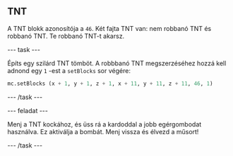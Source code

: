## TNT

A TNT blokk azonosítója a `46`. Két fajta TNT van: nem robbanó TNT és robbanó TNT. Te robbanó TNT-t akarsz.

\--- task \---

Építs egy szilárd TNT tömböt. A robbbanó TNT megszerzéséhez hozzá kell adnond egy `1` -est a `setBlocks` sor végére:

```python
mc.setBlocks (x + 1, y + 1, z + 1, x + 11, y + 11, z + 11, 46, 1)
```

\--- /task \---

\--- feladat \---

Menj a TNT kockához, és üss rá a kardoddal a jobb egérgombodat használva. Ez aktiválja a bombát. Menj vissza és élvezd a műsort!

\--- /task \---